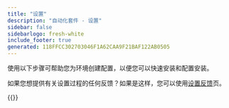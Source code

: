 ```yaml
---
title: "设置"
description: "自动化套件 - 设置"
sidebar: false
sidebarlogo: fresh-white
include_footer: true
generated: 118FFCC302703046F1A62CAA9F21BAF122AB0505
---
```


使用以下步骤可帮助您为环境创建配置，以便您可以快速安装和配置安装。

如果您想提供有关设置过程的任何反馈？如果是这样，您可以使用[设置反馈](/zh-hans/get-started/setup-feedback)页。

{{<questions name="/content/zh-hans/get-started/setup.json" completed="感谢您完成设置步骤" showNavigationButtons=true locale="zh-hans">}}
